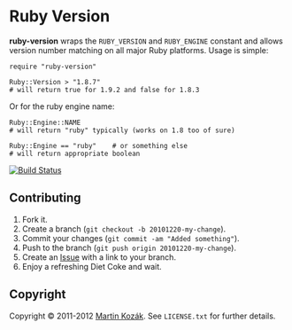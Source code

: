 Ruby Version
============

**ruby-version** wraps the `RUBY_VERSION` and `RUBY_ENGINE` constant and 
allows version number matching on all major Ruby platforms. Usage is simple:

    require "ruby-version"
    
    Ruby::Version > "1.8.7"
    # will return true for 1.9.2 and false for 1.8.3
    
Or for the ruby engine name:

    Ruby::Engine::NAME
    # will return "ruby" typically (works on 1.8 too of sure)
    
    Ruby::Engine == "ruby"    # or something else
    # will return appropriate boolean
    
[![Build Status](https://secure.travis-ci.org/martinkozak/ruby-version.png)](http://travis-ci.org/martinkozak/ruby-version)

Contributing
------------

1. Fork it.
2. Create a branch (`git checkout -b 20101220-my-change`).
3. Commit your changes (`git commit -am "Added something"`).
4. Push to the branch (`git push origin 20101220-my-change`).
5. Create an [Issue][9] with a link to your branch.
6. Enjoy a refreshing Diet Coke and wait.

Copyright
---------

Copyright &copy; 2011-2012 [Martin Kozák][10]. See `LICENSE.txt` for
further details.

[9]: http://github.com/martinkozak/ruby-version/issues
[10]: http://www.martinkozak.net/
